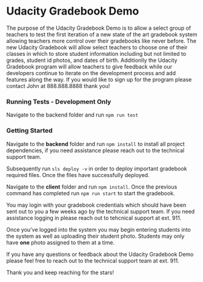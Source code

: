 # Udacity Gradebook Demo

The purpose of the Udacity Gradebook Demo is to allow a select group of teachers to test the first iteration of a new state of the art gradebook system allowing teachers more control over their gradebooks like never before. The new Udacity Gradebook will allow select teachers to choose one of their classes in which to store student information including but not limited to grades, student id photos, and dates of birth. Additionlly the Udacity Gradebook program will allow teachers to give feedback while our developers continue to iterate on the development process and add features along the way. If you would like to sign up for the program please contact John at 888.888.8888 thank you!


### Running Tests - Development Only

Navigate to the backend folder and run `npm run test`

### Getting Started

Navigate to the **backend** folder and run `npm install` to install all project dependencies, if you need assistance please reach out to the technical support team. 

Subsequently run `sls deploy -v` in order to deploy important gradebook required files. Once the files have successfully deployed.

Navigate to the **client** folder and run `npm install`. Once the previous command has completed run `npm run start` to start the gradebook.

You may login with your gradebook credentials which should have been sent out to you a few weeks ago by the technical support team. If you need assistance logging in please reach out to tehcnical support at ext. 911.

Once you've logged into the system you may begin entering students into the system as well as uploading their student photo. Students may only have **one** photo assigned to them at a time. 

If you have any questions or feedback about the Udacity Gradebook Demo please feel free to reach out to the technical support team at ext. 911. 

Thank you and keep reaching for the stars!
